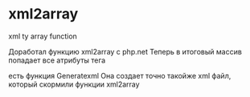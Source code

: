 # xml2array
xml ty array function

Доработал функцию xml2array c php.net
Теперь в итоговый массив попадает все атрибуты тега

есть функция Generatexml Она создает точно такойже xml файл, который скормили функции xml2array 
